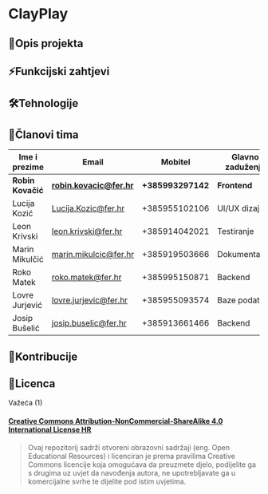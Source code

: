 # ClayPlay

## 📃Opis projekta

## ⚡Funkcijski zahtjevi

## 🛠️Tehnologije

## 👥Članovi tima

| Ime i prezime | Email | Mobitel | Glavno zaduženje | Predložena tehnologija |
| --- | --- | --- | --- | --- |
| **Robin Kovačić** | **robin.kovacic@fer.hr** | **+385993297142** | **Frontend** | **React** |
| Lucija Kozić | Lucija.Kozic@fer.hr | +385955102106 | UI/UX dizajn | Figma |
| Leon Krivski | leon.krivski@fer.hr | +385914042021 | Testiranje | Jest |
| Marin Mikulčić | marin.mikulcic@fer.hr | +385919503666 | Dokumentacija | Markdown |
| Roko Matek | roko.matek@fer.hr | +385995150871 | Backend | Flask |
| Lovre Jurjević | lovre.jurjevic@fer.hr | +385955093574 | Baze podataka | PostgreSQL |
| Josip Bušelić | josip.buselic@fer.hr | +385913661466 | Backend | Flask |

## 🏅Kontribucije

## 📝Licenca

Važeća (1)

#### [Creative Commons Attribution-NonCommercial-ShareAlike 4.0 International License HR](https://creativecommons.org/licenses/by-nc-sa/4.0/deed.hr)
> Ovaj repozitorij sadrži otvoreni obrazovni sadržaji (eng. Open Educational Resources) i licenciran je prema pravilima Creative Commons licencije koja omogućava da preuzmete djelo, podijelite ga s drugima uz uvjet da navođenja autora, ne upotrebljavate ga u komercijalne svrhe te dijelite pod istim uvjetima.